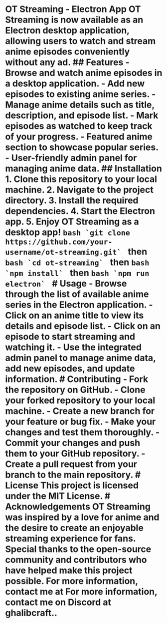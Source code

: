 # OT Streaming - Electron App OT Streaming is now available as an Electron desktop application, allowing users to watch and stream anime episodes conveniently without any ad. ## Features - Browse and watch anime episodes in a desktop application. - Add new episodes to existing anime series. - Manage anime details such as title, description, and episode list. - Mark episodes as watched to keep track of your progress. - Featured anime section to showcase popular series. - User-friendly admin panel for managing anime data. ## Installation 1. Clone this repository to your local machine. 2. Navigate to the project directory. 3. Install the required dependencies. 4. Start the Electron app. 5. Enjoy OT Streaming as a desktop app! ```bash `git clone https://github.com/your-username/ot-streaming.git` ``` then ```bash `cd ot-streaming` ``` then ```bash `npm install` ``` then ```bash `npm run electron` ``` # Usage - Browse through the list of available anime series in the Electron application. - Click on an anime title to view its details and episode list. - Click on an episode to start streaming and watching it. - Use the integrated admin panel to manage anime data, add new episodes, and update information. # Contributing - Fork the repository on GitHub. - Clone your forked repository to your local machine. - Create a new branch for your feature or bug fix. - Make your changes and test them thoroughly. - Commit your changes and push them to your GitHub repository. - Create a pull request from your branch to the main repository. # License This project is licensed under the MIT License. # Acknowledgements OT Streaming was inspired by a love for anime and the desire to create an enjoyable streaming experience for fans. Special thanks to the open-source community and contributors who have helped make this project possible. For more information, contact me at For more information, contact me on Discord at ghalibcraft..
